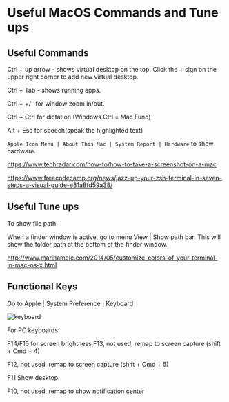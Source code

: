 # Useful MacOS Commands and Tune ups

## Useful Commands

Ctrl + up arrow - shows virtual desktop on the top. Click the + sign on the 
upper right corner to add new virtual desktop.

Ctrl + Tab - shows running apps.

Ctrl + +/- for window zoom in/out.

Ctrl + Ctrl for dictation (Windows Ctrl = Mac Func)

Alt + Esc for speech(speak the highlighted text)

```Apple Icon Menu | About This Mac | System Report | Hardware``` to show hardware.

https://www.techradar.com/how-to/how-to-take-a-screenshot-on-a-mac

https://www.freecodecamp.org/news/jazz-up-your-zsh-terminal-in-seven-steps-a-visual-guide-e81a8fd59a38/



## Useful Tune ups

To show file path

When a finder window is active, go to menu View | Show path bar. This will show 
the folder path at the bottom of the finder window.

http://www.marinamele.com/2014/05/customize-colors-of-your-terminal-in-mac-os-x.html

## Functional Keys

Go to Apple | System Preference | Keyboard

![keyboard](keyboard_shortcuts.png)

For PC keyboards:

F14/F15 for screen brightness
F13, not used, remap to screen capture (shift + Cmd + 4)

F12, not used, remap to screen capture (shift + Cmd + 5)

F11 Show desktop

F10, not used, remap to show notification center
